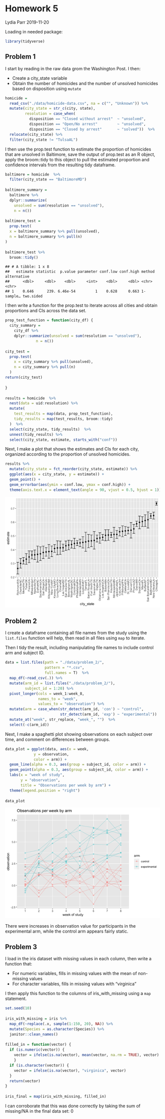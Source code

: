 Homework 5
================
Lydia Parr
2019-11-20

Loading in needed package:

``` r
library(tidyverse)
```

## Problem 1

I start by reading in the raw data grom the Washington Post. I then:

-   Create a city\_state variable
-   Obtain the number of homicides and the number of unsolved homicides
    based on disposition using `mutate`

``` r
homicide = 
  read_csv("./data/homicide-data.csv", na = c("", "Unknown")) %>%
  mutate(city_state = str_c(city, state), 
         resolution = case_when(
           disposition == "Closed without arrest"  ~ "unsolved", 
           disposition == "Open/No arrest"         ~ "unsolved", 
           disposition == "Closed by arrest"       ~ "solved"))  %>%
  relocate(city_state) %>%
  filter(city_state != "TulsaAL")
```

I then use the prop.test function to estimate the proportion of
homicides that are unsolved in Baltimore, save the output of prop.test
as an R object, apply the broom::tidy to this object to pull the
estimated proportion and confidence intervals from the resulting tidy
dataframe.

``` r
baltimore = homicide  %>%
  filter(city_state == "BaltimoreMD")

baltimore_summary = 
  baltimore %>%
  dplyr::summarize(
    unsolved = sum(resolution == "unsolved"), 
    n = n())

baltimore_test =
  prop.test(
  x = baltimore_summary %>% pull(unsolved), 
  n = baltimore_summary %>% pull(n)
)

baltimore_test %>%
  broom::tidy()
```

    ## # A tibble: 1 x 8
    ##   estimate statistic  p.value parameter conf.low conf.high method    alternative
    ##      <dbl>     <dbl>    <dbl>     <int>    <dbl>     <dbl> <chr>     <chr>      
    ## 1    0.646      239. 6.46e-54         1    0.628     0.663 1-sample… two.sided

I then write a function for the prop.test to iterate across all cities
and obtain proportions and CIs across the data set.

``` r
prop_test_function = function(city_df) {
  city_summary = 
    city_df %>%
    dplyr::summarize(unsolved = sum(resolution == "unsolved"),
              n = n())

city_test = 
  prop.test(
    x = city_summary %>% pull(unsolved), 
    n = city_summary %>% pull(n)
  )
return(city_test)

}

results = homicide  %>%
  nest(data = uid:resolution) %>%
  mutate(
    test_results = map(data, prop_test_function), 
    tidy_results = map(test_results, broom::tidy)
  )  %>%
  select(city_state, tidy_results)  %>%
  unnest(tidy_results) %>%
  select(city_state, estimate, starts_with("conf")) 
```

Next, I make a plot that shows the estimates and CIs for each city,
organized according to the proportion of unsolved homicides.

``` r
results %>% 
  mutate(city_state = fct_reorder(city_state, estimate)) %>% 
  ggplot(aes(x = city_state, y = estimate)) +
  geom_point() +
  geom_errorbar(aes(ymin = conf.low, ymax = conf.high)) +
  theme(axis.text.x = element_text(angle = 90, vjust = 0.5, hjust = 1))
```

![](p8105_hw5_lcp2148_files/figure-gfm/plot-1.png)<!-- -->

## Problem 2

I create a dataframe containing all file names from the study using the
`list.files` function will help, then read in all files using `map` to
iterate.

Then I tidy the result, including manipulating file names to include
control arm and subject ID.

``` r
data = list.files(path = "./data/problem_2/", 
                  pattern = "*.csv",
                  full.names = T)  %>% 
  map_df(~read_csv(.)) %>% 
  mutate(arm_id = list.files("./data/problem_2/"), 
         subject_id = 1:20) %>% 
  pivot_longer(cols = week_1:week_8, 
               names_to = "week", 
               values_to = "observation") %>% 
  mutate(arm = case_when(str_detect(arm_id, 'con') ~ "control",
                         str_detect(arm_id, 'exp') ~ "experimental"))  %>% 
  mutate_at("week", str_replace, "week_", "")  %>% 
  select(-c(arm_id))
```

Next, I make a spaghetti plot showing observations on each subject over
time, and comment on differences between groups.

``` r
data_plot = ggplot(data, aes(x = week, 
             y = observation,
             color = arm)) +
  geom_line(alpha = 0.3, aes(group = subject_id, color = arm)) +
  geom_point(alpha = 0.3, aes(group = subject_id, color = arm)) +
  labs(x = "week of study", 
       y = "observation", 
       title = "Observations per week by arm") +
  theme(legend.position = "right")

data_plot
```

![](p8105_hw5_lcp2148_files/figure-gfm/study_plot-1.png)<!-- -->

There were increases in observation value for participants in the
experimental arm, while the control arm appears fairly static.

## Problem 3

I load in the iris dataset with missing values in each column, then
write a function that:

-   For numeric variables, fills in missing values with the mean of
    non-missing values
-   For character variables, fills in missing values with “virginica”

I then apply this function to the columns of iris\_with\_missing using a
`map` statement.

``` r
set.seed(10)

iris_with_missing = iris %>%
  map_df(~replace(.x, sample(1:150, 20), NA)) %>%
  mutate(Species = as.character(Species)) %>% 
  janitor::clean_names()

filled_in = function(vector) {
  if (is.numeric(vector)) {
    vector = ifelse(is.na(vector), mean(vector, na.rm = TRUE), vector)
    }
  if (is.character(vector)) {
    vector = ifelse(is.na(vector), "virginica", vector)
  }
  return(vector)
}

iris_final = map(iris_with_missing, filled_in) 
```

I can corroborate that this was done correctly by taking the sum of
missing/NA in the final data set: 0

